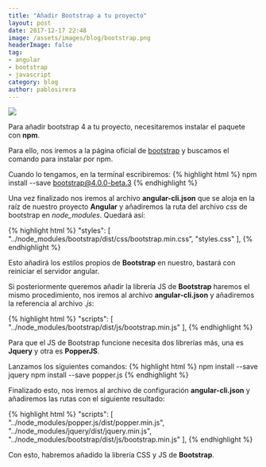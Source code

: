```yaml
---
title: "Añadir Bootstrap a tu proyecto"
layout: post
date: 2017-12-17 22:48
image: /assets/images/blog/bootstrap.png
headerImage: false
tag:
- angular
- bootstrap
- javascript
category: blog
author: pablosirera
---
```


<div class="image-logo">
  <img class="image" src="{{site.url}}/{{site.images.bootstrap}}">
</div>

Para añadir bootstrap 4 a tu proyecto, necesitaremos instalar el paquete con **npm**.

Para ello, nos iremos a la página oficial de [bootstrap](https://v4-alpha.getbootstrap.com/) y buscamos el comando para instalar por npm.

Cuando lo tengamos, en la terminal escribiremos:
{% highlight html %}
npm install --save bootstrap@4.0.0-beta.3
{% endhighlight %}

Una vez finalizado nos iremos al archivo **angular-cli.json** que se aloja en la raíz de nuestro proyecto **Angular** y añadiremos la ruta del archivo _css_ de bootstrap en _node_modules_. Quedará así:

{% highlight html %}
"styles": [
  "../node_modules/bootstrap/dist/css/bootstrap.min.css”,
  "styles.css"
],
{% endhighlight %}

Esto añadirá los estilos propios de **Bootstrap** en nuestro, bastará con reiniciar el servidor angular.

Si posteriormente queremos añadir la librería JS de **Bootstrap** haremos el mismo procedimiento, nos iremos al archivo **angular-cli.json** y añadiremos la referencia al archivo _.js_:

{% highlight html %}
"scripts": [
  "../node_modules/bootstrap/dist/js/bootstrap.min.js"
],
{% endhighlight %}

Para que el JS de Bootstrap funcione necesita dos librerías más, una es **Jquery** y otra es **PopperJS**.

Lanzamos los siguientes comandos:
{% highlight html %}
npm install --save jquery
npm install --save popper.js
{% endhighlight %}

Finalizado esto, nos iremos al archivo de configuración **angular-cli.json** y añadiremos las rutas con el siguiente resultado:

{% highlight html %}
"scripts": [
  "../node_modules/popper.js/dist/popper.min.js",
  "../node_modules/jquery/dist/jquery.min.js",
  "../node_modules/bootstrap/dist/js/bootstrap.min.js"
],
{% endhighlight %}

Con esto, habremos añadido la librería CSS  y JS de **Bootstrap**.